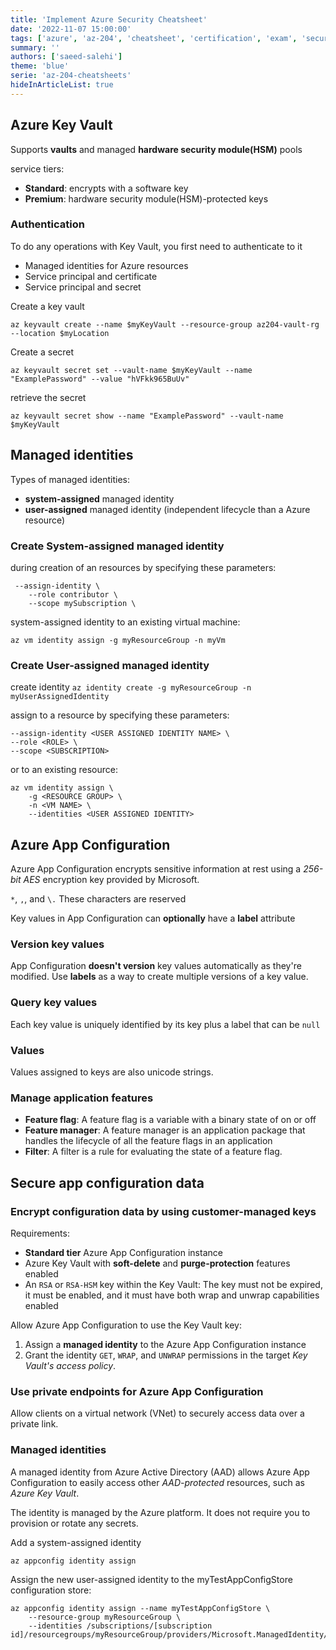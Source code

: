 ```yaml
---
title: 'Implement Azure Security Cheatsheet'
date: '2022-11-07 15:00:00'
tags: ['azure', 'az-204', 'cheatsheet', 'certification', 'exam', 'security']
summary: ''
authors: ['saeed-salehi']
theme: 'blue'
serie: 'az-204-cheatsheets'
hideInArticleList: true
---
```


## Azure Key Vault

Supports **vaults** and managed **hardware security module(HSM)** pools

service tiers:

- **Standard**: encrypts with a software key
- **Premium**: hardware security module(HSM)-protected keys

### Authentication

To do any operations with Key Vault, you first need to authenticate to it

- Managed identities for Azure resources
- Service principal and certificate
- Service principal and secret

Create a key vault

`az keyvault create --name $myKeyVault --resource-group az204-vault-rg --location $myLocation`

Create a secret

`az keyvault secret set --vault-name $myKeyVault --name "ExamplePassword" --value "hVFkk965BuUv"`

retrieve the secret

`az keyvault secret show --name "ExamplePassword" --vault-name $myKeyVault`

## Managed identities

Types of managed identities:

- **system-assigned** managed identity
- **user-assigned** managed identity (independent lifecycle than a Azure resource)

### Create System-assigned managed identity

during creation of an resources by specifying these parameters:

```
 --assign-identity \
    --role contributor \
    --scope mySubscription \
```

system-assigned identity to an existing virtual machine:

`az vm identity assign -g myResourceGroup -n myVm`

### Create User-assigned managed identity

create identity
`az identity create -g myResourceGroup -n myUserAssignedIdentity`

assign to a resource by specifying these parameters:

```
--assign-identity <USER ASSIGNED IDENTITY NAME> \
--role <ROLE> \
--scope <SUBSCRIPTION>
```

or to an existing resource:

```
az vm identity assign \
    -g <RESOURCE GROUP> \
    -n <VM NAME> \
    --identities <USER ASSIGNED IDENTITY>
```

## Azure App Configuration

Azure App Configuration encrypts sensitive information at rest using a _256-bit AES_ encryption key provided by Microsoft.

`*`, `,`, and `\.` These characters are reserved

Key values in App Configuration can **optionally** have a **label** attribute

### Version key values

App Configuration **doesn't version** key values automatically as they're modified. Use **labels** as a way to create multiple versions of a key value.

### Query key values

Each key value is uniquely identified by its key plus a label that can be `null`

### Values

Values assigned to keys are also unicode strings.

### Manage application features

- **Feature flag**: A feature flag is a variable with a binary state of on or off
- **Feature manager**: A feature manager is an application package that handles the lifecycle of all the feature flags in an application
- **Filter**: A filter is a rule for evaluating the state of a feature flag.

## Secure app configuration data

### Encrypt configuration data by using customer-managed keys

Requirements:

- **Standard tier** Azure App Configuration instance
- Azure Key Vault with **soft-delete** and **purge-protection** features enabled
- An `RSA` or `RSA-HSM` key within the Key Vault: The key must not be expired, it must be enabled, and it must have both wrap and unwrap capabilities enabled

Allow Azure App Configuration to use the Key Vault key:

1. Assign a **managed identity** to the Azure App Configuration instance
2. Grant the identity `GET`, `WRAP`, and `UNWRAP` permissions in the target _Key Vault's access policy_.

### Use private endpoints for Azure App Configuration

Allow clients on a virtual network (VNet) to securely access data over a private link.

### Managed identities

A managed identity from Azure Active Directory (AAD) allows Azure App Configuration to easily access other _AAD-protected_ resources, such as _Azure Key Vault_.

The identity is managed by the Azure platform. It does not require you to provision or rotate any secrets.

Add a system-assigned identity

`az appconfig identity assign`

Assign the new user-assigned identity to the myTestAppConfigStore configuration store:

```
az appconfig identity assign --name myTestAppConfigStore \
    --resource-group myResourceGroup \
    --identities /subscriptions/[subscription id]/resourcegroups/myResourceGroup/providers/Microsoft.ManagedIdentity/userAssignedIdentities/myUserAssignedIdentity
```
